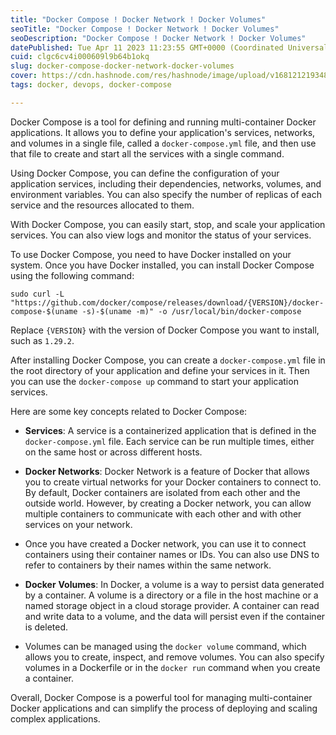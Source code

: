 ```yaml
---
title: "Docker Compose ! Docker Network ! Docker Volumes"
seoTitle: "Docker Compose ! Docker Network ! Docker Volumes"
seoDescription: "Docker Compose ! Docker Network ! Docker Volumes"
datePublished: Tue Apr 11 2023 11:23:55 GMT+0000 (Coordinated Universal Time)
cuid: clgc6cv4i000609l9b64b1okq
slug: docker-compose-docker-network-docker-volumes
cover: https://cdn.hashnode.com/res/hashnode/image/upload/v1681212193482/d8bbde32-72b4-4a10-8f8e-a9139fc034d0.jpeg
tags: docker, devops, docker-compose

---
```


Docker Compose is a tool for defining and running multi-container Docker applications. It allows you to define your application's services, networks, and volumes in a single file, called a `docker-compose.yml` file, and then use that file to create and start all the services with a single command.

Using Docker Compose, you can define the configuration of your application services, including their dependencies, networks, volumes, and environment variables. You can also specify the number of replicas of each service and the resources allocated to them.

With Docker Compose, you can easily start, stop, and scale your application services. You can also view logs and monitor the status of your services.

To use Docker Compose, you need to have Docker installed on your system. Once you have Docker installed, you can install Docker Compose using the following command:

```plaintext
sudo curl -L "https://github.com/docker/compose/releases/download/{VERSION}/docker-compose-$(uname -s)-$(uname -m)" -o /usr/local/bin/docker-compose
```

Replace `{VERSION}` with the version of Docker Compose you want to install, such as `1.29.2`.

After installing Docker Compose, you can create a `docker-compose.yml` file in the root directory of your application and define your services in it. Then you can use the `docker-compose up` command to start your application services.

Here are some key concepts related to Docker Compose:

* **Services**: A service is a containerized application that is defined in the `docker-compose.yml` file. Each service can be run multiple times, either on the same host or across different hosts.
    
* **Docker Networks**: Docker Network is a feature of Docker that allows you to create virtual networks for your Docker containers to connect to. By default, Docker containers are isolated from each other and the outside world. However, by creating a Docker network, you can allow multiple containers to communicate with each other and with other services on your network.
    
* Once you have created a Docker network, you can use it to connect containers using their container names or IDs. You can also use DNS to refer to containers by their names within the same network.
    
* **Docker** **Volumes**: In Docker, a volume is a way to persist data generated by a container. A volume is a directory or a file in the host machine or a named storage object in a cloud storage provider. A container can read and write data to a volume, and the data will persist even if the container is deleted.
    
* Volumes can be managed using the `docker volume` command, which allows you to create, inspect, and remove volumes. You can also specify volumes in a Dockerfile or in the `docker run` command when you create a container.
    

Overall, Docker Compose is a powerful tool for managing multi-container Docker applications and can simplify the process of deploying and scaling complex applications.